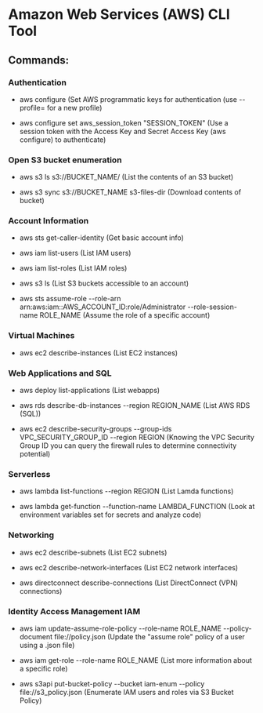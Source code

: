 # Amazon Web Services (AWS) CLI Tool 

## Commands:

### Authentication

 - aws configure (Set AWS programmatic keys for authentication (use --profile= for a new profile)

 - aws configure set aws_session_token "SESSION_TOKEN" (Use a session token with the Access Key and Secret Access Key (aws configure) to authenticate)

### Open S3 bucket enumeration

 - aws s3 ls s3://BUCKET_NAME/ (List the contents of an S3 bucket)

 - aws s3 sync s3://BUCKET_NAME s3-files-dir (Download contents of bucket)

### Account Information

 - aws sts get-caller-identity (Get basic account info)

 - aws iam list-users (List IAM users)

 - aws iam list-roles (List IAM roles)

 - aws s3 ls (List S3 buckets accessible to an account)

 - aws sts assume-role --role-arn arn:aws:iam::AWS_ACCOUNT_ID:role/Administrator --role-session-name ROLE_NAME (Assume the role of a specific account)

### Virtual Machines

 - aws ec2 describe-instances (List EC2 instances)

### Web Applications and SQL

 - aws deploy list-applications (List webapps)

 - aws rds describe-db-instances --region REGION_NAME (List AWS RDS (SQL))

 - aws ec2 describe-security-groups --group-ids VPC_SECURITY_GROUP_ID --region REGION (Knowing the VPC Security Group ID you can query the firewall rules to determine connectivity potential)

### Serverless

 - aws lambda list-functions --region REGION (List Lamda functions)

 - aws lambda get-function --function-name LAMBDA_FUNCTION (Look at environment variables set for secrets and analyze code)

### Networking

 - aws ec2 describe-subnets (List EC2 subnets)

 - aws ec2 describe-network-interfaces (List EC2 network interfaces)

 - aws directconnect describe-connections (List DirectConnect (VPN) connections)

### Identity Access Management IAM

 - aws iam update-assume-role-policy --role-name ROLE_NAME --policy-document file://policy.json (Update the "assume role" policy of a user using a .json file)

 - aws iam get-role --role-name ROLE_NAME (List more information about a specific role)

 - aws s3api put-bucket-policy --bucket iam-enum --policy file://s3_policy.json (Enumerate IAM users and roles via S3 Bucket Policy)

